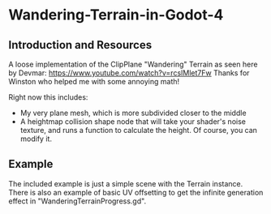 # Wandering-Terrain-in-Godot-4
## Introduction and Resources
A loose implementation of the ClipPlane "Wandering" Terrain as seen here by Devmar: https://www.youtube.com/watch?v=rcsIMlet7Fw 
Thanks for Winston who helped me with some annoying math!

Right now this includes:
* My very plane mesh, which is more subdivided closer to the middle
* A heightmap collision shape node that will take your shader's noise texture, and runs a function to calculate the height. Of course, you can modify it.
## Example
The included example is just a simple scene with the Terrain instance. There is also an example of basic UV offsetting to get the infinite generation effect in "WanderingTerrainProgress.gd".
